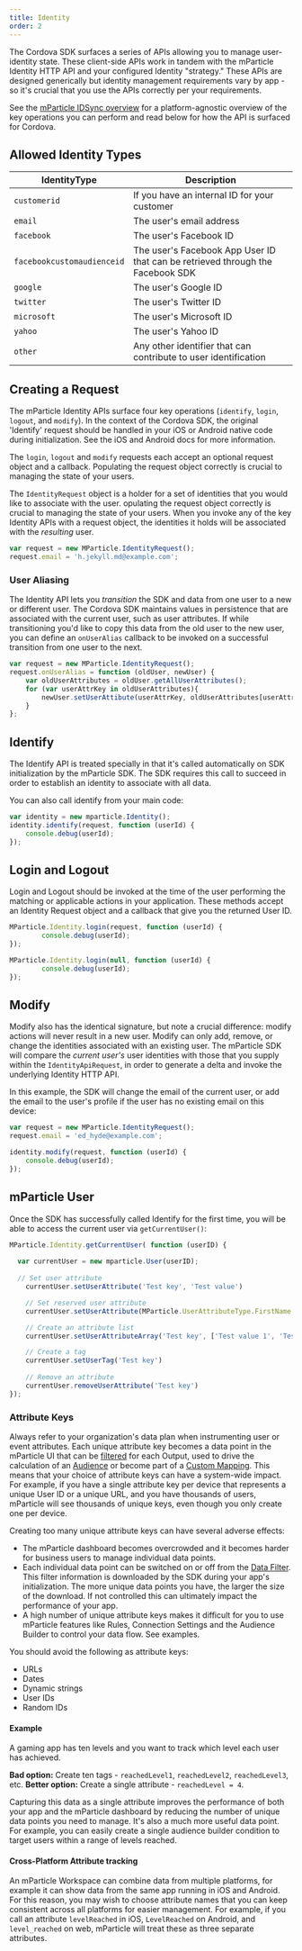 ```yaml
---
title: Identity
order: 2
---
```


The Cordova SDK surfaces a series of APIs allowing you to manage user-identity state. These client-side APIs work in tandem with the mParticle Identity HTTP API and your configured Identity "strategy." These APIs are designed generically but identity management requirements vary by app - so it's crucial that you use the APIs correctly per your requirements.

See the [mParticle IDSync overview](/guides/idsync/) for a platform-agnostic overview of the key operations you can perform and read below for how the API is surfaced for Cordova.

## Allowed Identity Types

| IdentityType    |   Description
|---|---|
| `customerid`     | If you have an internal ID for your customer |
| `email`          | The user's email address |
| `facebook`        | The user's Facebook ID |
| `facebookcustomaudienceid` | The user's Facebook App User ID that can be retrieved through the Facebook SDK |
| `google`         | The user's Google ID |
| `twitter`        | The user's Twitter ID |
| `microsoft`      | The user's Microsoft ID |
| `yahoo`         | The user's Yahoo ID |
| `other`          | Any other identifier that can contribute to user identification |

## Creating a Request

The mParticle Identity APIs surface four key operations (`identify`, `login`, `logout`, and `modify`). In the context of the  Cordova SDK, the original 'Identify' request should be handled in your iOS or Android native code during initialization. See the iOS and Android docs for more information.

The `login`, `logout` and `modify` requests each accept an optional request object and a callback. Populating the request object correctly is crucial to managing the state of your users.

The `IdentityRequest` object is a holder for a set of identities that you would like to associate with the user. opulating the request object correctly is crucial to managing the state of your users. When you invoke any of the key Identity APIs with a request object, the identities it holds will be associated with the *resulting* user. 

```javascript
var request = new MParticle.IdentityRequest();
request.email = 'h.jekyll.md@example.com';
```


### User Aliasing

The Identity API lets you *transition* the SDK and data from one user to a new or different user. The Cordova SDK maintains values in persistence that are associated with the current user, such as user attributes. If while transitioning you'd like to copy this data from the old user to the new user, you can define an `onUserAlias` callback to be invoked on a successful transition from one user to the next.

```javascript
var request = new MParticle.IdentityRequest();
request.onUserAlias = function (oldUser, newUser) {
	var oldUserAttributes = oldUser.getAllUserAttributes();
	for (var userAttrKey in oldUserAttributes){
  		newUser.setUserAttibute(userAttrKey, oldUserAttributes[userAttrKey]);
	}
};
```

## Identify

The Identify API is treated specially in that it's called automatically on SDK initialization by the mParticle SDK. The SDK requires this call to succeed in order to establish an identity to associate with all data.

You can also call identify from your main code: 

~~~javascript
var identity = new mparticle.Identity();
identity.identify(request, function (userId) {
    console.debug(userId);
});
~~~

## Login and Logout

Login and Logout should be invoked at the time of the user performing the matching or applicable actions in your application. These methods accept an Identity Request object and a callback that give you the returned User ID.

```js
MParticle.Identity.login(request, function (userId) {
        console.debug(userId);
});
```

```js
MParticle.Identity.login(null, function (userId) {
        console.debug(userId);
});
```

## Modify

Modify also has the identical signature, but note a crucial difference: modify actions will never result in a new user. Modify can only add, remove, or change the identities associated with an existing user. The mParticle SDK will compare the *current user's* user identities with those that you supply within the `IdentityApiRequest`, in order to generate a delta and invoke the underlying Identity HTTP API.

In this example, the SDK will change the email of the current user, or add the email to the user's profile if the user has no existing email on this device:

```javascript
var request = new MParticle.IdentityRequest();
request.email = 'ed_hyde@example.com';

identity.modify(request, function (userId) {
    console.debug(userId);
});
```

## mParticle User

Once the SDK has successfully called Identify for the first time, you will be able to access the current user via `getCurrentUser()`:

```javascript
MParticle.Identity.getCurrentUser( function (userID) {
	
  var currentUser = new mparticle.User(userID);
  
  // Set user attribute
	currentUser.setUserAttribute('Test key', 'Test value')

	// Set reserved user attribute
	currentUser.setUserAttribute(MParticle.UserAttributeType.FirstName, 'Test first name')

	// Create an attribute list
	currentUser.setUserAttributeArray('Test key', ['Test value 1', 'Test value 2'])

	// Create a tag
	currentUser.setUserTag('Test key')
	
	// Remove an attribute
	currentUser.removeUserAttribute('Test key')
});
```

### Attribute Keys

Always refer to your organization's data plan when instrumenting user or event attributes. Each unique attribute key becomes a data point in the mParticle UI that can be [filtered](/guides/platform-guide/data-filter) for each Output, used to drive the calculation of an [Audience](/guides/platform-guide/audiences#specify-audience-criteria) or become part of a [Custom Mapping](/guides/platform-guide/connections#custom-mappings). This means that your choice of attribute keys can have a system-wide impact. For example, if you have a single attribute key per device that represents a unique User ID or a unique URL, and you have thousands of users, mParticle will see thousands of unique keys, even though you only create one per device.

Creating too many unique attribute keys can have several adverse effects:

* The mParticle dashboard becomes overcrowded and it becomes harder for business users to manage individual data points.
* Each individual data point can be switched on or off from the [Data Filter](/guides/platform-guide/data-filter). This filter information is downloaded by the SDK during your app's initialization. The more unique data points you have, the larger the size of the download. If not controlled this can ultimately impact the performance of your app.
* A high number of unique attribute keys makes it difficult for you to use mParticle features like Rules, Connection Settings and the Audience Builder to control your data flow. See examples.

You should avoid the following as attribute keys:

* URLs
* Dates
* Dynamic strings
* User IDs
* Random IDs

#### Example

A gaming app has ten levels and you want to track which level each user has achieved.

**Bad option:** Create ten tags - `reachedLevel1`, `reachedLevel2`, `reachedLevel3`, etc.
**Better option:** Create a single attribute - `reachedLevel = 4`.

Capturing this data as a single attribute improves the performance of both your app and the mParticle dashboard by reducing the number of unique data points you need to manage. It's also a much more useful data point. For example, you can easily create a single audience builder condition to target users within a range of levels reached.

#### Cross-Platform Attribute tracking

An mParticle Workspace can combine data from multiple platforms, for example it can show data from the same app running in iOS and Android. For this reason, you may wish to choose attribute names that you can keep consistent across all platforms for easier management. For example, if you call an attribute `levelReached` in iOS, `LevelReached` on Android, and `level_reached` on web, mParticle will treat these as three separate attributes.


